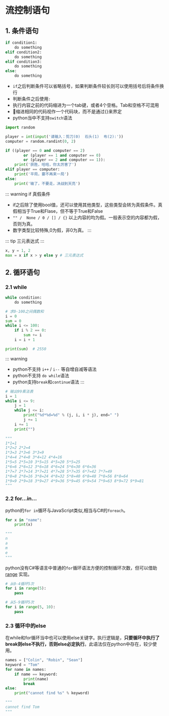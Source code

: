 # 流控制语句

## 1. 条件语句
```py
if condition1:
    do something
elif condition2:
    do something
elif condition3:
    do something
else:
    do something
```
* `if`之后判断条件可以省略括号，如果判断条件较长则可以使用括号后将条件换行
* 判断条件之后使用`:`
* 执行内容之前的代码缩进为一个tab键，或者4个空格。Tab和空格不可混用
* 缩进相同的代码视作一个代码块，而不是通过{}来界定
* python当中不支持`switch`语法

```py
import random

player = int(input('请输入：剪刀(0)  石头(1)  布(2):'))
computer = random.randint(0, 2)

if ((player == 0 and computer == 2)
        or (player == 1 and computer == 0)
        or (player == 2 and computer == 1)):
    print('获胜，哈哈，你太厉害了')
elif player == computer:
    print('平局，要不再来一局')
else:
    print('输了，不要走，决战到天亮')
```

::: warning if 真假条件
* if之后除了使用bool值，还可以使用其他类型，这些类型会转为真假条件。真假相当于True和Flase，但不等于True和False
* `"" /  None / 0 / [] / {}` 以上内容的均为假。一般表示空的内容都为假，否则为真。
* 数字类型比较特殊,0为假，非0为真。
:::

::: tip 
三元表达式
:::
```py
x, y = 1, 2
max = x if x > y else y # 三元表达式
```

## 2. 循环语句
### 2.1 while

```py
while condition:
    do something
```

```py
# 求0-100之间偶数和
i = 0
sum = 0
while i <= 100:
    if i % 2 == 0:
        sum += i
    i = i + 1

print(sum)  # 2550
```
::: warning
* python不支持 `i++` / `i--` 等自增自减等语法
* python不支持 `do while`语法
* python支持`break`和`continue`语法
:::

```py
# 输出99乘法表
i = 1
while i <= 9:
    j = 1
    while j <= i:
        print("%d*%d=%d" % (j, i, i * j), end=" ")
        j += 1
    i += 1
    print("")

"""
1*1=1 
1*2=2 2*2=4 
1*3=3 2*3=6 3*3=9 
1*4=4 2*4=8 3*4=12 4*4=16 
1*5=5 2*5=10 3*5=15 4*5=20 5*5=25 
1*6=6 2*6=12 3*6=18 4*6=24 5*6=30 6*6=36 
1*7=7 2*7=14 3*7=21 4*7=28 5*7=35 6*7=42 7*7=49 
1*8=8 2*8=16 3*8=24 4*8=32 5*8=40 6*8=48 7*8=56 8*8=64 
1*9=9 2*9=18 3*9=27 4*9=36 5*9=45 6*9=54 7*9=63 8*9=72 9*9=81
"""
```

### 2.2 for...in...
python的`for in`循环与JavaScript类似,相当与C#的`foreach`。
```py
for x in "name":
    print(x)

"""
n
a
m
e
"""
```
python没有C#等语言中普通的`for`循环语法方便的控制循环次数，但可以借助 [range](list.md#_1-2-1-range) 实现。

```py
# 从0-4循环5次
for i in range(5):
    pass

# 从5-9循环5次
for i in range(5, 10):
    pass
```

### 2.3 循环中的else
在while和for循环当中也可以使用else关键字。执行逻辑是，**只要循环中执行了break则else不执行，否则else必定执行**。此语法仅在python中存在，较少使用。

```py
names = ["Colin", "Robin", "Sean"]
keyword = "Tom"
for name in names:
    if name == keyword:
        print(name)
        break
else:
    print("cannot find %s" % keyword)

"""
cannot find Tom
"""
```